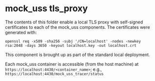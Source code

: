 # mock_uss tls_proxy

The contents of this folder enable a local TLS proxy with self-signed certificates to each of the mock_uss components.  The certificates were generated with:

```shell
openssl req -x509 -sha256 -subj '/CN=localhost' -nodes -newkey rsa:2048 -days 3650 -keyout localhost.key -out localhost.crt
```

This component is brought up as part of the standard local deployment.

Each mock_uss container is accessible (from the host machine) at `https://localhost:4430/<container_name>`; e.g., `https://localhost:4430/mock_uss_tracer/status`
